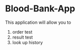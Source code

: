 # Blood-Bank-App

This application will allow you to 
1. order test
2. result test
3. look up history
